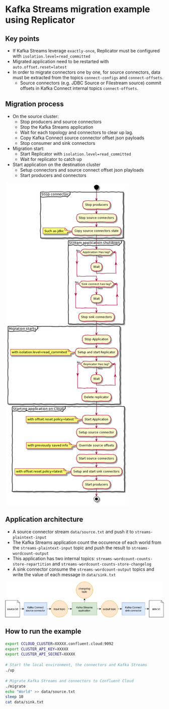 # Kafka Streams migration example using Replicator

## Key points

- If Kafka Streams leverage `exactly-once`, Replicator must be configured with `isolation.level=read_committed`
- Migrated application need to be restarted with `auto.offset.reset=latest`
- In order to migrate connectors one by one, for source connectors, data must be extracted from the topics `connect-configs` and `connect-offsets`.
  - Source connectors (e.g. JDBC Source or Filestream source) commit offsets in Kafka Connect internal topics `connect-offsets`.

## Migration process

* On the source cluster:
  * Stop producers and source connectors
  * Stop the Kafka Streams application
  * Wait for each topology and connectors to clear up lag.
  * Copy Kafka Connect source connector offset json payloads
  - Stop consumer and sink connectors
* Migration start:
  * Start Replicator with `isolation.level=read_committed`
  * Wait for replicator to catch up
* Start application on the destination cluster
  * Setup connectors and source connect offset json playloads
  * Start producers and connectors

[![Process](./images/process.png)](http://www.plantuml.com/plantuml/uml/dLF1Rjim3BtxAuYUcai_84Mn3jrXbst0SXXs6ZIBYRdAea1I2O9X_pxLib75mGwhOHW67_dq7aazgZcnF8PEdoac9sw4mKL_4ZB322OP6qW7v_b4yL21Rghk2cPan15kTiO9UeuHUsEvWTyTb6SxXPEmppsAtZT1vImzlfOiu1EdypK8QiwmfaGstC8kzmCuXL_-Pz_zwIwr21RDBgL0lPjYEcGh1k8Yx3HGGBXztwHyB6J17TvjW1HklwDkIkOawPiZgqTZz7FbPzwqH3kApujS6Dx2jBIb4BLDMLdxH0UfSgS9QFLJInipzrCGBITmqTTS-8eLPodmtCKJsG2a7AQoku1730-2pl_eUHp9qBSkNndUrAtj1mne2D88MK_kvJyUBcPNtgV0sJTBLRBMTYySyNwlQ7U2Bz_49U_yK2oYsio0bgzNSDx0BqSK8OyBNidqwf0aU2JE6iwWxeWUAEwvKVZF5LyFPZtp_tOpiJIth3IrK-FKFMBqUGn_0G00)

## Application architecture

- A source connector stream `data/source.txt` and push it to `streams-plaintext-input`
- The Kafka Streams application count the occurence of each world from the `streams-plaintext-input` topic and push the result to `streams-wordcount-output`
- This application has two internal topics: `streams-wordcount-counts-store-repartition` and `streams-wordcount-counts-store-changelog`
- A sink connector consume the `streams-wordcount-output` topics and write the value of each message in `data/sink.txt`

![Architecture](./images/app-architecture.png)

## How to run the example

```sh
export CCLOUD_CLUSTER=XXXXX.confluent.cloud:9092
export CLUSTER_API_KEY=XXXXX
export CLUSTER_API_SECRET=XXXXX

# Start the local environment, the connectors and Kafka Streams
./up

# Migrate Kafka Streams and connectors to Confluent Cloud
./migrate
echo "World" >> data/source.txt
sleep 10
cat data/sink.txt
````

